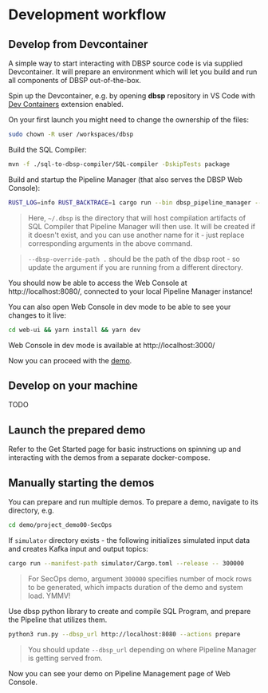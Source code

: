 # Development workflow

## Develop from Devcontainer

A simple way to start interacting with DBSP source code is via supplied Devcontainer. It will prepare an environment which will let you build and run all components of DBSP out-of-the-box.

Spin up the Devcontainer, e.g. by opening **dbsp** repository in VS Code with [Dev Containers](vscode:extension/ms-vscode-remote.remote-containers) extension enabled.

On your first launch you might need to change the ownership of the files:
```bash
sudo chown -R user /workspaces/dbsp
```

Build the SQL Compiler:

```bash
mvn -f ./sql-to-dbsp-compiler/SQL-compiler -DskipTests package
```

Build and startup the Pipeline Manager (that also serves the DBSP Web Console):

```bash
RUST_LOG=info RUST_BACKTRACE=1 cargo run --bin dbsp_pipeline_manager --features pg-embed -- --manager-working-directory ~/.dbsp -d postgres-embed --dev-mode --bind-address 0.0.0.0 --sql-compiler-home ./sql-to-dbsp-compiler --dbsp-override-path .  --compiler-working-directory ~/.dbsp
```

> Here, `~/.dbsp` is the directory that will host compilation artifacts of SQL Compiler that Pipeline Manager will then use. It will be created if it doesn't exist, and you can use another name for it - just replace corresponding arguments in the above command.

> `--dbsp-override-path .` should be the path of the dbsp root - so update the argument if you are running from a different directory.

You should now be able to access the Web Console at http://localhost:8080/, connected to your local Pipeline Manager instance!

You can also open Web Console in dev mode to be able to see your changes to it live:

```bash
cd web-ui && yarn install && yarn dev
```

Web Console in dev mode is available at http://localhost:3000/

Now you can proceed with the [demo](#manually-starting-the-demos).

## Develop on your machine

TODO

## Launch the prepared demo

Refer to the Get Started page for basic instructions on spinning up and interacting with the demos from a separate docker-compose.

## Manually starting the demos

You can prepare and run multiple demos. To prepare a demo, navigate to its directory, e.g.
```bash
cd demo/project_demo00-SecOps
```

If `simulator` directory exists - the following initializes simulated input data and creates Kafka input and output topics:
```bash
cargo run --manifest-path simulator/Cargo.toml --release -- 300000
```

> For SecOps demo, argument `300000` specifies number of mock rows to be generated, which impacts duration of the demo and system load. YMMV!

Use dbsp python library to create and compile SQL Program, and prepare the Pipeline that utilizes them.
```bash
python3 run.py --dbsp_url http://localhost:8080 --actions prepare
```

> You should update `--dbsp_url` depending on where Pipeline Manager is getting served from.

Now you can see your demo on Pipeline Management page of Web Console.